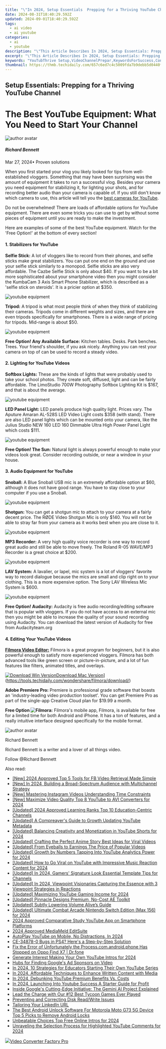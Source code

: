 ```yaml
---
title: "\"In 2024, Setup Essentials  Prepping for a Thriving YouTube Channel\""
date: 2024-08-31T18:40:29.592Z
updated: 2024-09-01T18:40:29.592Z
tags:
  - ai video
  - ai youtube
categories:
  - ai
  - youtube
description: "\"This Article Describes In 2024, Setup Essentials: Prepping for a Thriving YouTube Channel\""
excerpt: "\"This Article Describes In 2024, Setup Essentials: Prepping for a Thriving YouTube Channel\""
keywords: "YouTubThrive Setup,VideoChannelPrepar,KeywordsForSuccess,ContentCreationBasis,EngagementBoostEssence,ChannelOptimization,SEOStrategiesKit,OptimizeYouTubeStartup,SuccessChannelSetup,KeywordsForGrowth,ContentBasisBoost,EngageUpstream,ChannelOptiMax,SEOBoostKitPro"
thumbnail: https://thmb.techidaily.com/657c6ed7c4c5009fda7b9debb5d0440f9ba124b99f1e715f38abd38365f6151e.png
---
```


## Setup Essentials: Prepping for a Thriving YouTube Channel

# The Best YouTube Equipment: What You Need to Start Your Channel

![author avatar](https://images.wondershare.com/filmora/article-images/richard-bennett.jpg)

##### Richard Bennett

 Mar 27, 2024• Proven solutions

When you first started your vlog you likely looked for tips from well-established vloggers. Something that may have been surprising was the amount of equipment it takes to run a successful vlog. Besides your camera you need equipment for stabilizing it, for lighting your shots, and for recording better audio than your camera is capable of. If you still don't know which camera to use, this article will tell you the [best cameras for YouTube](https://tools.techidaily.com/wondershare/filmora/download/).

Do not be overwhelmed! There are loads of affordable options for YouTube equipment. There are even some tricks you can use to get by without some pieces of equipment until you are ready to make the investment.

Here are examples of some of the best YouTube equipment. Watch for the 'Free Option!' at the bottom of every section!

#### 1\. Stabilizers for YouTube

**Selfie Stick:** A lot of vloggers like to record from their phones, and selfie sticks make great stabilizers. You can put one end on the ground and use your selfie stick similarly to a monopod. Selfie sticks are also very affordable. The Cazbe Selfie Stick is only about $40\. If you want to be a bit more sophisticated about your smartphone video then you might consider the KumbaCam 3 Axis Smart Phone Stabilizer, which is described as a 'selfie stick on steroids'. It is a pricier option at $350.

![youtube equipment](https://images.wondershare.com/filmora/article-images/youtube-equipment01.jpg)

**Tripod:** A tripod is what most people think of when they think of stabilizing their cameras. Tripods come in different weights and sizes, and there are even tripods specifically for smartphones. There is a wide range of pricing for tripods. Mid-range is about $50.

![youtube equipment](https://images.wondershare.com/filmora/article-images/youtube-equipment02.JPG)

**Free Option! Any Available Surface:** Kitchen tables. Desks. Park benches. Trees. Your friend's shoulder, if you ask nicely. Anything you can rest your camera on top of can be used to record a steady video.

#### 2\. Lighting for YouTube Videos

**Softbox Lights:** These are the kinds of lights that were probably used to take your school photos. They create soft, diffused, light and can be fairly affordable. The LimoStudio 700W Photography Softbox Lighting Kit is $167, and that is about the average.

![youtube equipment](https://images.wondershare.com/filmora/article-images/youtube-equipment03.jpg)

**LED Panel Light:** LED panels produce high quality light. Prices vary. The Aputure Amaran AL-528S LED Video Light costs $358 (with stand). There are also LED panel lights which can be mounted onto your camera, like the Julius Studio NEW 160 LED 160 Dimmable Ultra High Power Panel Light which costs $111.

![youtube equipment](https://images.wondershare.com/filmora/article-images/youtube-equipment04.jpg)

**Free Option! The Sun:** Natural light is always powerful enough to make your videos look great. Consider recording outside, or near a window in your house.

#### 3\. Audio Equipment for YouTube

**Snoball:** A Blue Snoball USB mic is an extremely affordable option at $60, although it does not have good range. You have to stay close to your computer if you use a Snoball.

![youtube equipment](https://images.wondershare.com/filmora/article-images/youtube-equipment05.JPG)

**Shotgun:** You can get a shotgun mic to attach to your camera at a fairly decent price. The RØDE Video Shotgun Mic is only $140\. You will not be able to stray far from your camera as it works best when you are close to it.

![youtube equipment](https://images.wondershare.com/filmora/article-images/youtube-equipment06.JPG)

**MP3 Recorder:** A very high quality voice recorder is one way to record great audio and still be able to move freely. The Roland R-05 WAVE/MP3 Recorder is a great choice at $200.

![youtube equipment](https://images.wondershare.com/filmora/article-images/youtube-equipment07.jpg)

 **LAV System:** A lavalier, or lapel, mic system is a lot of vloggers' favorite way to record dialogue because the mics are small and clip right on to your clothing. This is a more expensive option. The Sony LAV Wireless Mic System is $600.

![youtube equipment](https://images.wondershare.com/filmora/article-images/youtube-equipment08.JPG)

 **Free Option! Audacity:**  Audacity is free audio recording/editing software that is popular with vloggers. If you do not have access to an external mic then you might be able to increase the quality of your sound recording using Audacity. You can download the latest version of Audacity for free from Audacityteam.org

#### 4\. Editing Your YouTube Videos

**[Filmora Video Editor:](https://tools.techidaily.com/wondershare/filmora/download/)** Filmora is a great program for beginners, but it is also powerful enough to satisfy more experienced vloggers. Filmora has both advanced tools like green screen or picture-in-picture, and a lot of fun features like filters, animated titles, and overlays.

[![Download Win Version](https://images.wondershare.com/filmora/guide/download-btn-win.jpg)](https://tools.techidaily.com/wondershare/filmora/download/)[Download Mac Version](https://images.wondershare.com/filmora/guide/download-btn-mac.jpg)](https://tools.techidaily.com/wondershare/filmora/download/)

**Adobe Premiere Pro:** Premiere is professional grade software that boasts an 'industry-leading video production toolset'. You can get Premiere Pro as part of the single-app Creative Cloud plan for $19.99 a month.

**Free Option ![Filmora:](https://tools.techidaily.com/wondershare/filmora/download/)** Filmora's mobile app, Filmora, is available for free for a limited time for both Android and iPhone. It has a ton of features, and a really intuitive interface designed specifically for the mobile format.

![author avatar](https://images.wondershare.com/filmora/article-images/richard-bennett.jpg)

Richard Bennett

Richard Bennett is a writer and a lover of all things video.

Follow @Richard Bennett


<ins class="adsbygoogle"
     style="display:block"
     data-ad-format="autorelaxed"
     data-ad-client="ca-pub-7571918770474297"
     data-ad-slot="1223367746"></ins>



<ins class="adsbygoogle"
     style="display:block"
     data-ad-client="ca-pub-7571918770474297"
     data-ad-slot="8358498916"
     data-ad-format="auto"
     data-full-width-responsive="true"></ins>





<span class="atpl-alsoreadstyle">Also read:</span>
<div><ul>
<li><a href="https://facebook-video-content.techidaily.com/new-2024-approved-top-5-tools-for-fb-video-retrieval-made-simple/"><u>[New] 2024 Approved  Top 5 Tools for FB Video Retrieval Made Simple</u></a></li>
<li><a href="https://youtube-webster.techidaily.com/n-2024-building-a-broad-spectrum-audience-with-multichannel-strategy/"><u>[New] In 2024, Building a Broad-Spectrum Audience with Multichannel Strategy</u></a></li>
<li><a href="https://instagram-video-files.techidaily.com/new-mastering-instagram-videos-understanding-time-constraints/"><u>[New] Mastering Instagram Videos  Understanding Time Constraints</u></a></li>
<li><a href="https://youtube-webster.techidaily.com/aximize-video-quality-top-8-youtube-to-avi-converters-for-2024/"><u>[New] Maximize Video Quality  Top 8 YouTube to AVI Converters for 2024</u></a></li>
<li><a href="https://youtube-webster.techidaily.com/ed-2024-approved-learning-ranks-top-10-education-centric-channels/"><u>[Updated] 2024 Approved  Learning Ranks  Top 10 Education-Centric Channels</u></a></li>
<li><a href="https://youtube-webster.techidaily.com/ed-a-compreayers-guide-to-growth-updating-youtube-metadata/"><u>[Updated] A Compreayer's Guide to Growth  Updating YouTube Metadata</u></a></li>
<li><a href="https://youtube-webster.techidaily.com/ed-balancing-creativity-and-monetization-in-youtube-shorts-for-2024/"><u>[Updated] Balancing Creativity and Monetization in YouTube Shorts for 2024</u></a></li>
<li><a href="https://tiktok-clips.techidaily.com/updated-crafting-the-perfect-anime-story-best-ideas-for-viral-videos/"><u>[Updated] Crafting the Perfect Anime Story  Best Ideas for Viral Videos</u></a></li>
<li><a href="https://youtube-webster.techidaily.com/ed-from-eyeballs-to-earnings-the-price-of-popular-videos/"><u>[Updated] From Eyeballs to Earnings  The Price of Popular Videos</u></a></li>
<li><a href="https://youtube-webster.techidaily.com/ed-growth-by-numbers-tapping-into-youtube-analytics-power-for-2024/"><u>[Updated] Growth by Numbers  Tapping Into YouTube Analytics Power for 2024</u></a></li>
<li><a href="https://eaxpv-info.techidaily.com/updated-how-to-go-viral-on-youtube-with-impressive-music-reaction-content-for-2024/"><u>[Updated] How to Go Viral on YouTube with Impressive Music Reaction Content for 2024</u></a></li>
<li><a href="https://youtube-webster.techidaily.com/ed-in-2024-gamers-signature-look-essential-template-tips-for-channels/"><u>[Updated] In 2024, Gamers' Signature Look  Essential Template Tips for Channels</u></a></li>
<li><a href="https://youtube-webster.techidaily.com/ed-in-2024-viewpoint-visionaries-capturing-the-essence-with-3-viewpoint-strategies-in-reactions/"><u>[Updated] In 2024, Viewpoint Visionaries  Capturing the Essence with 3 Viewpoint Strategies in Reactions</u></a></li>
<li><a href="https://youtube-webster.techidaily.com/ed-maximizing-youtube-gaming-income-for-2024/"><u>[Updated] Maximizing YouTube Gaming Income for 2024</u></a></li>
<li><a href="https://extra-skills.techidaily.com/updated-pinnacle-designs-premium-no-cost-ae-toolkit/"><u>[Updated] Pinnacle Designs  Premium, No-Cost AE Toolkit</u></a></li>
<li><a href="https://some-tips.techidaily.com/updated-subtly-lowering-volume-alives-guide/"><u>[Updated] Subtly Lowering Volume  Alive’s Guide</u></a></li>
<li><a href="https://screen-recording.techidaily.com/updated-ultimate-combat-arcade-nintendo-switch-edition-max-156-for-2024/"><u>[Updated] Ultimate Combat Arcade  Nintendo Switch Edition (Max 156) for 2024</u></a></li>
<li><a href="https://youtube-webster.techidaily.com/approved-comparative-study-youtube-app-on-smartphone-platforms/"><u>2024 Approved  Comparative Study  YouTube App on Smartphone Platforms</u></a></li>
<li><a href="https://youtube-webster.techidaily.com/approved-mediameld-editsuite/"><u>2024 Approved  MediaMeld EditSuite</u></a></li>
<li><a href="https://youtube-webster.techidaily.com/lay-youtube-on-mobile-no-distractions-in-2024/"><u>AutoPlay YouTube on Mobile, No Distractions, In 2024</u></a></li>
<li><a href="https://common-error.techidaily.com/ce-34878-0-bugs-in-ps4-heres-a-step-by-step-solution/"><u>CE-34878-0 Bugs in PS4? Here's a Step-by-Step Solution</u></a></li>
<li><a href="https://howto.techidaily.com/fix-the-error-of-unfortunately-the-processcomandroidphone-has-stopped-on-oppo-find-x7-drfone-by-drfone-fix-android-problems-fix-android-problems/"><u>Fix the Error of Unfortunately the Process.com.android.phone Has Stopped on Oppo Find X7 | Dr.fone</u></a></li>
<li><a href="https://youtube-webster.techidaily.com/ate-interest-making-your-own-youtube-intros-for-2024/"><u>Generate Interest  Making Your Own YouTube Intros for 2024</u></a></li>
<li><a href="https://youtube-webster.techidaily.com/for-finding-googles-ad-sponsors-on-video/"><u>Hubs for Finding Google's Ad Sponsors on Video</u></a></li>
<li><a href="https://youtube-webster.techidaily.com/24-10-strategies-for-educators-starting-their-own-youtube-series/"><u>In 2024, 10 Strategies for Educators Starting Their Own YouTube Series</u></a></li>
<li><a href="https://youtube-webster.techidaily.com/24-affordable-techniques-to-enhance-written-content-with-media/"><u>In 2024, Affordable Techniques to Enhance Written Content with Media</u></a></li>
<li><a href="https://youtube-webster.techidaily.com/24-debunking-youtube-premium-benefits-vs-costs/"><u>In 2024, Debunking YouTube Premium  Benefits Vs. Costs</u></a></li>
<li><a href="https://youtube-webster.techidaily.com/24-launching-into-youtube-success-a-starter-guide-for-profit/"><u>In 2024, Launching Into Youtube Success  A Starter Guide for Profit</u></a></li>
<li><a href="https://tech-hub.techidaily.com/inside-googles-cutting-edge-initiative-the-gemini-ai-project-explained/"><u>Inside Google's Cutting-Edge Initiative: The Gemini AI Project Explained</u></a></li>
<li><a href="https://digital-screen-recording.techidaily.com/lead-the-charge-with-our-12-best-tycoon-games-ever-played/"><u>Lead the Charge with Our #12 Best Tycoon Games Ever Played</u></a></li>
<li><a href="https://win11-tips.techidaily.com/preventing-and-correcting-disk-readwrite-issues/"><u>Preventing and Correcting Disk Read/Write Issues</u></a></li>
<li><a href="https://extra-information.techidaily.com/tailoring-your-linkedin-url/"><u>Tailoring Your LinkedIn URL</u></a></li>
<li><a href="https://sim-unlock.techidaily.com/the-best-android-unlock-software-for-motorola-moto-g73-5g-device-top-5-picks-to-remove-android-locks-by-drfone-android/"><u>The Best Android Unlock Software For Motorola Moto G73 5G Device Top 5 Picks to Remove Android Locks</u></a></li>
<li><a href="https://youtube-webster.techidaily.com/table-choices-top-free-online-intros-for-2024/"><u>Unbeatable Choices  Top Free Online Intros for 2024</u></a></li>
<li><a href="https://youtube-webster.techidaily.com/eling-the-selection-process-for-highlighted-youtube-comments-for-2024/"><u>Unraveling the Selection Process for Highlighted YouTube Comments for 2024</u></a></li>
</ul></div>

<!-- affiliate ads begin -->
<a href="https://secure.2checkout.com/order/checkout.php?PRODS=4537547&QTY=1&AFFILIATE=108875&CART=1"><img src="https://secure.avangate.com/images/merchant/4b0a0290ad7df100b77e86839989a75e/products/vcfpro.png" border="0">Video Converter Factory Pro</a>
<!-- affiliate ads end -->